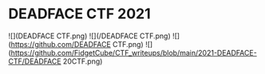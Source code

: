 # DEADFACE CTF 2021

![](DEADFACE CTF.png)
![](/DEADFACE CTF.png)
![](https://github.com/DEADFACE CTF.png)
![](https://github.com/FidgetCube/CTF_writeups/blob/main/2021-DEADFACE-CTF/DEADFACE 20CTF.png)

